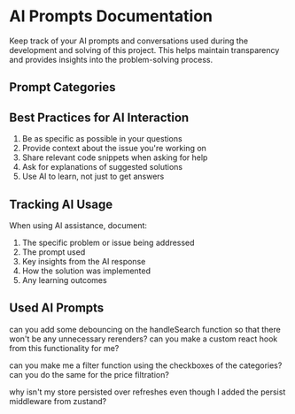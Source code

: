 # AI Prompts Documentation

Keep track of your AI prompts and conversations used during the development and solving of this project.
This helps maintain transparency and provides insights into the problem-solving process.

## Prompt Categories

## Best Practices for AI Interaction

1. Be as specific as possible in your questions
2. Provide context about the issue you're working on
3. Share relevant code snippets when asking for help
4. Ask for explanations of suggested solutions
5. Use AI to learn, not just to get answers

## Tracking AI Usage

When using AI assistance, document:
1. The specific problem or issue being addressed
2. The prompt used
3. Key insights from the AI response
4. How the solution was implemented
5. Any learning outcomes

## Used AI Prompts

can you add some debouncing on the handleSearch function so that there won't be any unnecessary rerenders?
    can you make a custom react hook from this functionality for me?

can you make me a filter function using the checkboxes of the categories?
    can you do the same for the price filtration?

why isn't my store persisted over refreshes even though I added the persist middleware from zustand?